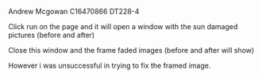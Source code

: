 Andrew Mcgowan
C16470866
DT228-4

Click run on the page and it will open a window with the
sun damaged pictures (before and after)

Close this window and the frame faded images (before and after will show)

However i was unsuccessful in trying to fix the framed image.